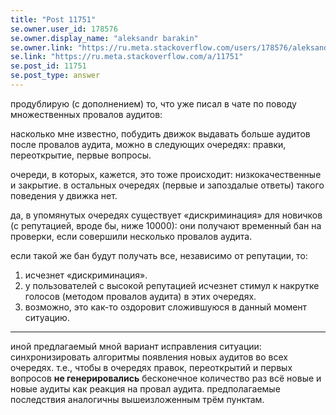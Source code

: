 ```yaml
---
title: "Post 11751"
se.owner.user_id: 178576
se.owner.display_name: "aleksandr barakin"
se.owner.link: "https://ru.meta.stackoverflow.com/users/178576/aleksandr-barakin"
se.link: "https://ru.meta.stackoverflow.com/a/11751"
se.post_id: 11751
se.post_type: answer
---
```

<p>продублирую (с дополнением) то, что уже писал в чате по поводу множественных провалов аудитов:</p>
<p>насколько мне известно, побудить движок выдавать больше аудитов после провалов аудита, можно в следующих очередях: правки, переоткрытие, первые вопросы.</p>
<p>очереди, в которых, кажется, это тоже происходит: низкокачественные и закрытие. в остальных очередях (первые и запоздалые ответы) такого поведения у движка нет.</p>
<p>да, в упомянутых очередях существует «дискриминация» для новичков (с репутацией, вроде бы, ниже 10000): они получают временный бан на проверки, если совершили несколько провалов аудита.</p>
<p>если такой же бан будут получать все, независимо от репутации, то:</p>
<ol>
<li>исчезнет «дискриминация».</li>
<li>у пользователей с высокой репутацией исчезнет стимул к накрутке голосов (методом провалов аудита) в этих очередях.</li>
<li>возможно, это как-то оздоровит сложившуюся в данный момент ситуацию.</li>
</ol>
<hr />
<p>иной предлагаемый мной вариант исправления ситуации: синхронизировать алгоритмы появления новых аудитов во всех очередях. т.е., чтобы в очередях правок, переоткрытий и первых вопросов <strong>не генерировались</strong> бесконечное количество раз всё новые и новые аудиты как реакция на провал аудита. предполагаемые последствия аналогичны вышеизложенным трём пунктам.</p>
